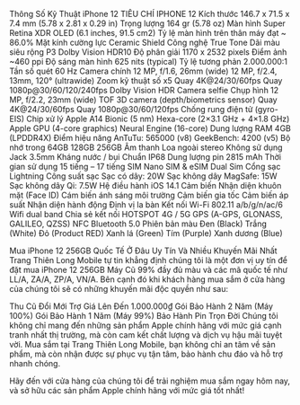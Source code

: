 Thông Số Kỹ Thuật iPhone 12
TIÊU CHÍ	IPHONE 12
Kích thước	146.7 x 71.5 x 7.4 mm (5.78 x 2.81 x 0.29 in)
Trọng lượng	164 gr (5.78 oz)
Màn hình	Super Retina XDR OLED (6.1 inches, 91.5 cm2)
Tỷ lệ màn hình trên thân máy đạt ~ 86.0%
Mặt kính cường lực Ceramic Shield
Công nghệ True Tone
Dãi màu siêu rộng P3
Dolby Vision
HDR10
Độ phân giải	1170 x 2532 pixels
Điểm ảnh	~460 ppi
Độ sáng màn hình	625 nits (typical)
Tỷ lệ tương phản	2.000.000:1
Tần số quét	60 Hz
Camera chính	12 MP, f/1.6, 26mm (wide)
12 MP, f/2.4, 13mm, 120° (ultrawide)
Zoom kỹ thuật số x5
Quay 4K@24/30/60fps
Quay 1080p@30/60/120/240fps
Dolby Vision HDR
Camera selfie	Chụp hình 12 MP, f/2.2, 23mm (wide)
TOF 3D camera (depth/biometrics sensor)
Quay 4K@24/30/60fps
Quay 1080p@30/60/120fps
Chống rung điện tử (gyro-EIS)
Chip xử lý	Apple A14 Bionic (5 nm)
Hexa-core (2×3.1 GHz + 4×1.8 GHz)
Apple GPU (4-core graphics)
Neural Engine (16-core)
Dung lượng RAM	4GB (LPDDR4X)
Điểm hiệu năng	AnTuTu: 565000 (v8)
GeekBench: 4200 (v5)
Bộ nhớ trong	64GB
128GB
256GB
Âm thanh	Loa ngoài stereo
Không sử dụng Jack 3.5mm
Kháng nước / bụi	Chuẩn IP68
Dung lượng pin	2815 mAh
Thời gian sử dụng	15 tiếng – 17 tiếng
SIM	Nano SIM & eSIM
Dual Sim
Cổng sạc	Lightning
Công suất sạc	Sạc có dây: 20W
Sạc không dây MagSafe: 15W
Sạc không dây Qi: 7.5W
Hệ điều hành	iOS 14.1
Cảm biến	Nhận diện khuôn mặt (Face ID)
Cám biến ánh sáng môi trường
Cảm biến gia tốc
Cảm biến áp suất
Nhận diện hành động
Định vị la bàn
Kết nối	Wi-Fi 802.11 a/b/g/n/ac/6
Wifi dual band
Chia sẻ kết nối HOTSPOT
4G / 5G
GPS (A-GPS, GLONASS, GALILEO, QZSS)
NFC
Bluetooth 5.0
Phiên bản màu	Đen (Black)
Trắng (White)
Đỏ (Product RED)
Xanh lá (Green)
Tím (Purple)
Xanh dương (Blue)

Mua iPhone 12 256GB Quốc Tế Ở Đâu Uy Tín Và Nhiều Khuyến Mãi Nhất
Trang Thiên Long Mobile tự tin khẳng định chúng tôi là một đơn vị uy tín để đặt mua iPhone 12 256GB Máy Cũ 99% đầy đủ màu và các mã quốc tế như LL/A, ZA/A, ZP/A, VN/A. Bên cạnh đó khi khách hàng mua sắm ở cửa hàng của chúng tôi sẽ có những khuyến mãi độc quyền như sau:

Thu Cũ Đổi Mới Trợ Giá Lên Đến 1.000.000₫
Gói Bảo Hành 2 Năm (Máy 100%)
Gói Bảo Hành 1 Năm (Máy 99%)
Bảo Hành Pin Trọn Đời
Chúng tôi không chỉ mang đến những sản phẩm Apple chính hãng với mức giá cạnh tranh nhất thị trường, mà còn cam kết chất lượng và dịch vụ hậu mãi tuyệt vời. Mua sắm tại Trang Thiên Long Mobile, bạn không chỉ an tâm về sản phẩm, mà còn nhận được sự phục vụ tận tâm, bảo hành chu đáo và hỗ trợ nhanh chóng.

Hãy đến với cửa hàng của chúng tôi để trải nghiệm mua sắm ngay hôm nay, và sở hữu các sản phẩm Apple chính hãng với mức giá tốt nhất!